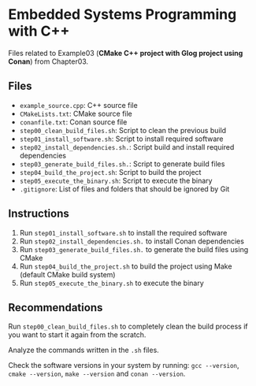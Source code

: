 # Embedded Systems Programming with C++

Files related to Example03 (**CMake C++ project with Glog project using Conan**) from Chapter03.

## Files

* `example_source.cpp`: C++ source file
* `CMakeLists.txt`: CMake source file
* `conanfile.txt`: Conan source file
* `step00_clean_build_files.sh`: Script to clean the previous build
* `step01_install_software.sh`: Script to install required software
* `step02_install_dependencies.sh.`: Script build and install required dependencies
* `step03_generate_build_files.sh.`: Script to generate build files
* `step04_build_the_project.sh`: Script to build the project
* `step05_execute_the_binary.sh`: Script to execute the binary
* `.gitignore`: List of files and folders that should be ignored by Git

## Instructions

1. Run `step01_install_software.sh` to install the required software
2. Run `step02_install_dependencies.sh.` to install Conan dependencies
3. Run `step03_generate_build_files.sh.` to generate the build files using CMake
4. Run `step04_build_the_project.sh` to build the project using Make (default CMake build system)
5. Run `step05_execute_the_binary.sh` to execute the binary

## Recommendations

Run `step00_clean_build_files.sh` to completely clean the build process if you want to start it again from the scratch.

Analyze the commands written in the `.sh` files.

Check the software versions in your system by running: `gcc --version`, `cmake --version`, `make --version` and `conan --version`.
